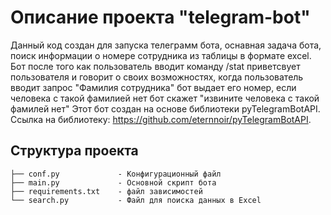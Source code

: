 # Описание проекта "telegram-bot"
Данный код создан для запуска телеграмм бота, оснавная задача бота, поиск информации о номере сотрудника из таблицы в формате excel.
Бот после того как пользователь вводит команду /stat приветсвует пользователя и говорит о своих возможностях, когда пользователь вводит запрос "Фамилия сотрудника" бот выдает его номер, если человека с такой фамилией нет бот скажет "извините человека с такой фамилей нет"
Этот бот создан на основе библиотеки pyTelegramBotAPI. Ссылка на библиотеку: https://github.com/eternnoir/pyTelegramBotAPI.
## Структура проекта
```text
├── conf.py             - Конфигурационный файл
├── main.py             - Основной скрипт бота
├── requirements.txt    - файл зависимостей
└── search.py           - Файл для поиска данных в Excel
```
